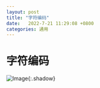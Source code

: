 ```yaml
---
layout: post
title: "字符编码"
date:   2022-7-21 11:29:08 +0800
categories: 通用
---
```


# 字符编码

![Image](https://xusenfeng.github.io/myimages/3-1.jpg){:.shadow}



